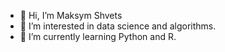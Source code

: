 - 👋 Hi, I’m Maksym Shvets
- 👀 I’m interested in data science and algorithms.
- 🌱 I’m currently learning Python and R.


<!---

- 💞️ I’m looking to collaborate on ...
- 📫 How to reach me ...
shvetsmaksym/shvetsmaksym is a ✨ special ✨ repository because its `README.md` (this file) appears on your GitHub profile.
You can click the Preview link to take a look at your changes.
--->
